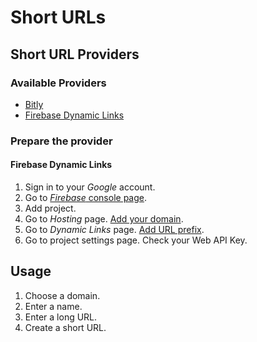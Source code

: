 # Short URLs

## Short URL Providers

### Available Providers

* [Bitly](https://bitly.com/pages/products/link-management)
* [Firebase Dynamic Links](https://firebase.google.com/products/dynamic-links)

### Prepare the provider

#### Firebase Dynamic Links

1. Sign in to your *Google* account.
2. Go to [*Firebase* console page](https://console.firebase.google.com/).
3. Add project.
4. Go to *Hosting* page. [Add your domain](https://firebase.google.com/docs/hosting/custom-domain).
5. Go to *Dynamic Links* page. [Add URL prefix](https://firebase.google.com/docs/dynamic-links/custom-domains).
6. Go to project settings page. Check your Web API Key.

## Usage

1. Choose a domain.
2. Enter a name.
3. Enter a long URL.
4. Create a short URL.
